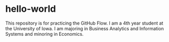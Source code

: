 # hello-world
This repository is for practicing the GitHub Flow.
I am a 4th year student at the University of Iowa. I am majoring in Business Analytics and Information Systems and minoring in Economics.
